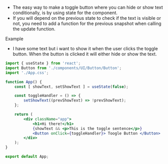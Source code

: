 - The easy way to make a toggle button where you can hide or show text conditionally, is by using state for the component. 
- If you will depend on the previous state to check if the text is visible or not, you need to add a function for the previous snapshot when calling the update function. 

Example
- I have some text but i want to show it when the user clicks the toggle button. When the button is clicked it will either hide or show the text. 

```jsx
import { useState } from 'react';
import Button from './components/UI/Button/Button';
import './App.css';

function App() {
	const [ showText, setShowText ] = useState(false);

	const toggleHandler = () => {
		setShowText((prevShowText) => !prevShowText);
	};

	return (
		<div className="app">
			<h1>Hi there!</h1>
			{showText && <p>This is the toggle sentence</p>}
			<Button onClick={toggleHandler}> Toogle Button </Button>
		</div>
	);
}

export default App;
```